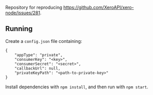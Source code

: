 Repository for reproducing https://github.com/XeroAPI/xero-node/issues/281.

## Running

Create a `config.json` file containing:

```
{
    "appType": "private",
    "consumerKey": "<key>",
    "consumerSecret": "<secret>",
    "callbackUrl": null,
    "privateKeyPath": "<path-to-private-key>"
}
```

Install dependencies with `npm install`, and then run with `npm start`.

